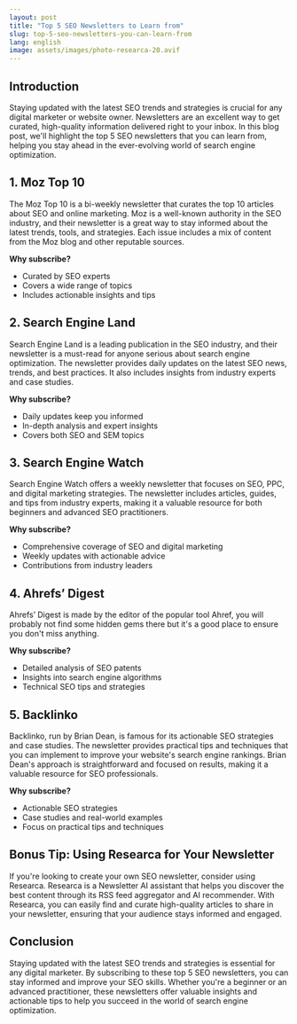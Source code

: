 ```yaml
---
layout: post
title: "Top 5 SEO Newsletters to Learn from"
slug: top-5-seo-newsletters-you-can-learn-from
lang: english
image: assets/images/photo-researca-20.avif
---
```

## Introduction

Staying updated with the latest SEO trends and strategies is crucial for any digital marketer or website owner. Newsletters are an excellent way to get curated, high-quality information delivered right to your inbox. In this blog post, we'll highlight the top 5 SEO newsletters that you can learn from, helping you stay ahead in the ever-evolving world of search engine optimization.

## 1. Moz Top 10

The Moz Top 10 is a bi-weekly newsletter that curates the top 10 articles about SEO and online marketing. Moz is a well-known authority in the SEO industry, and their newsletter is a great way to stay informed about the latest trends, tools, and strategies. Each issue includes a mix of content from the Moz blog and other reputable sources.

**Why subscribe?**
- Curated by SEO experts
- Covers a wide range of topics
- Includes actionable insights and tips

## 2. Search Engine Land

Search Engine Land is a leading publication in the SEO industry, and their newsletter is a must-read for anyone serious about search engine optimization. The newsletter provides daily updates on the latest SEO news, trends, and best practices. It also includes insights from industry experts and case studies.

**Why subscribe?**
- Daily updates keep you informed
- In-depth analysis and expert insights
- Covers both SEO and SEM topics

## 3. Search Engine Watch

Search Engine Watch offers a weekly newsletter that focuses on SEO, PPC, and digital marketing strategies. The newsletter includes articles, guides, and tips from industry experts, making it a valuable resource for both beginners and advanced SEO practitioners.

**Why subscribe?**
- Comprehensive coverage of SEO and digital marketing
- Weekly updates with actionable advice
- Contributions from industry leaders

## 4. Ahrefs’ Digest

Ahrefs’ Digest is made by the editor of the popular tool Ahref, you will probably not find some hidden gems there but it's a good place to ensure you don't miss anything.

**Why subscribe?**
- Detailed analysis of SEO patents
- Insights into search engine algorithms
- Technical SEO tips and strategies

## 5. Backlinko

Backlinko, run by Brian Dean, is famous for its actionable SEO strategies and case studies. The newsletter provides practical tips and techniques that you can implement to improve your website's search engine rankings. Brian Dean's approach is straightforward and focused on results, making it a valuable resource for SEO professionals.

**Why subscribe?**
- Actionable SEO strategies
- Case studies and real-world examples
- Focus on practical tips and techniques

## Bonus Tip: Using Researca for Your Newsletter

If you're looking to create your own SEO newsletter, consider using Researca. Researca is a Newsletter AI assistant that helps you discover the best content through its RSS feed aggregator and AI recommender. With Researca, you can easily find and curate high-quality articles to share in your newsletter, ensuring that your audience stays informed and engaged.

## Conclusion

Staying updated with the latest SEO trends and strategies is essential for any digital marketer. By subscribing to these top 5 SEO newsletters, you can stay informed and improve your SEO skills. Whether you're a beginner or an advanced practitioner, these newsletters offer valuable insights and actionable tips to help you succeed in the world of search engine optimization.
                                